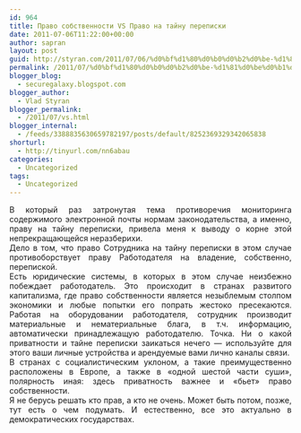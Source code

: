 ```yaml
---
id: 964
title: Право собственности VS Право на тайну переписки
date: 2011-07-06T11:22:00+00:00
author: sapran
layout: post
guid: http://styran.com/2011/07/06/%d0%bf%d1%80%d0%b0%d0%b2%d0%be-%d1%81%d0%be%d0%b1%d1%81%d1%82%d0%b2%d0%b5%d0%bd%d0%bd%d0%be%d1%81%d1%82%d0%b8-vs-%d0%bf%d1%80%d0%b0%d0%b2%d0%be-%d0%bd%d0%b0-%d1%82%d0%b0%d0%b9%d0%bd%d1%83-%d0%bf%d0%b5/
permalink: /2011/07/%d0%bf%d1%80%d0%b0%d0%b2%d0%be-%d1%81%d0%be%d0%b1%d1%81%d1%82%d0%b2%d0%b5%d0%bd%d0%bd%d0%be%d1%81%d1%82%d0%b8-vs-%d0%bf%d1%80%d0%b0%d0%b2%d0%be-%d0%bd%d0%b0-%d1%82%d0%b0%d0%b9%d0%bd%d1%83-%d0%bf%d0%b5/
blogger_blog:
  - securegalaxy.blogspot.com
blogger_author:
  - Vlad Styran
blogger_permalink:
  - /2011/07/vs.html
blogger_internal:
  - /feeds/3388835630659782197/posts/default/8252369329342065838
shorturl:
  - http://tinyurl.com/nn6abau
categories:
  - Uncategorized
tags:
  - Uncategorized
---
```

<div style="text-align: justify;">
  В который раз затронутая тема противоречия мониторинга содержимого электронной почты нормам законодательства, а именно, праву на тайну переписки, привела меня к выводу о корне этой непрекращающейся неразберихи.
</div>

<div style="text-align: justify;">
</div>

<div style="text-align: justify;">
  Дело в том, что право Сотрудника на тайну переписки в этом случае противоборствует праву Работодателя на владение, собственно, перепиской.
</div>

<div style="text-align: justify;">
</div>

<div style="text-align: justify;">
  Есть юридические системы, в которых в этом случае неизбежно побеждает работодатель. Это происходит в странах развитого капитализма, где право собственности является незыблемым столпом экономики и любые попытки его попрать жестоко пресекаются. Работая на оборудовании работодателя, сотрудник производит материальные и нематериальные блага, в т.ч. информацию, автоматически принадлежащую работодателю. Точка. Ни о какой приватности и тайне переписки заикаться нечего &#8212; используйте для этого ваши личные устройства и арендуемые вами лично каналы связи.
</div>

<div style="text-align: justify;">
</div>

<div style="text-align: justify;">
  В странах с социалистическим уклоном, а такие преимущественно расположены в Европе, а также в &#171;одной шестой части суши&#187;, полярность иная: здесь приватность важнее и &#171;бьет&#187; право собственности.
</div>

<div style="text-align: justify;">
</div>

<div style="text-align: justify;">
  Я не берусь решать кто прав, а кто не очень. Может быть потом, позже, тут есть о чем подумать. И естественно, все это актуально в демократических государствах.
</div>

<div class="addtoany_share_save_container addtoany_content_bottom">
  <div class="a2a_kit a2a_kit_size_32 addtoany_list a2a_target" id="wpa2a_177">
    <a class="a2a_button_facebook" href="http://www.addtoany.com/add_to/facebook?linkurl=https%3A%2F%2Fblog.styran.com%2F2011%2F07%2F%25d0%25bf%25d1%2580%25d0%25b0%25d0%25b2%25d0%25be-%25d1%2581%25d0%25be%25d0%25b1%25d1%2581%25d1%2582%25d0%25b2%25d0%25b5%25d0%25bd%25d0%25bd%25d0%25be%25d1%2581%25d1%2582%25d0%25b8-vs-%25d0%25bf%25d1%2580%25d0%25b0%25d0%25b2%25d0%25be-%25d0%25bd%25d0%25b0-%25d1%2582%25d0%25b0%25d0%25b9%25d0%25bd%25d1%2583-%25d0%25bf%25d0%25b5%2F&linkname=%D0%9F%D1%80%D0%B0%D0%B2%D0%BE%20%D1%81%D0%BE%D0%B1%D1%81%D1%82%D0%B2%D0%B5%D0%BD%D0%BD%D0%BE%D1%81%D1%82%D0%B8%20VS%20%D0%9F%D1%80%D0%B0%D0%B2%D0%BE%20%D0%BD%D0%B0%20%D1%82%D0%B0%D0%B9%D0%BD%D1%83%20%D0%BF%D0%B5%D1%80%D0%B5%D0%BF%D0%B8%D1%81%D0%BA%D0%B8" title="Facebook" rel="nofollow" target="_blank"></a><a class="a2a_button_twitter" href="http://www.addtoany.com/add_to/twitter?linkurl=https%3A%2F%2Fblog.styran.com%2F2011%2F07%2F%25d0%25bf%25d1%2580%25d0%25b0%25d0%25b2%25d0%25be-%25d1%2581%25d0%25be%25d0%25b1%25d1%2581%25d1%2582%25d0%25b2%25d0%25b5%25d0%25bd%25d0%25bd%25d0%25be%25d1%2581%25d1%2582%25d0%25b8-vs-%25d0%25bf%25d1%2580%25d0%25b0%25d0%25b2%25d0%25be-%25d0%25bd%25d0%25b0-%25d1%2582%25d0%25b0%25d0%25b9%25d0%25bd%25d1%2583-%25d0%25bf%25d0%25b5%2F&linkname=%D0%9F%D1%80%D0%B0%D0%B2%D0%BE%20%D1%81%D0%BE%D0%B1%D1%81%D1%82%D0%B2%D0%B5%D0%BD%D0%BD%D0%BE%D1%81%D1%82%D0%B8%20VS%20%D0%9F%D1%80%D0%B0%D0%B2%D0%BE%20%D0%BD%D0%B0%20%D1%82%D0%B0%D0%B9%D0%BD%D1%83%20%D0%BF%D0%B5%D1%80%D0%B5%D0%BF%D0%B8%D1%81%D0%BA%D0%B8" title="Twitter" rel="nofollow" target="_blank"></a><a class="a2a_button_google_plus" href="http://www.addtoany.com/add_to/google_plus?linkurl=https%3A%2F%2Fblog.styran.com%2F2011%2F07%2F%25d0%25bf%25d1%2580%25d0%25b0%25d0%25b2%25d0%25be-%25d1%2581%25d0%25be%25d0%25b1%25d1%2581%25d1%2582%25d0%25b2%25d0%25b5%25d0%25bd%25d0%25bd%25d0%25be%25d1%2581%25d1%2582%25d0%25b8-vs-%25d0%25bf%25d1%2580%25d0%25b0%25d0%25b2%25d0%25be-%25d0%25bd%25d0%25b0-%25d1%2582%25d0%25b0%25d0%25b9%25d0%25bd%25d1%2583-%25d0%25bf%25d0%25b5%2F&linkname=%D0%9F%D1%80%D0%B0%D0%B2%D0%BE%20%D1%81%D0%BE%D0%B1%D1%81%D1%82%D0%B2%D0%B5%D0%BD%D0%BD%D0%BE%D1%81%D1%82%D0%B8%20VS%20%D0%9F%D1%80%D0%B0%D0%B2%D0%BE%20%D0%BD%D0%B0%20%D1%82%D0%B0%D0%B9%D0%BD%D1%83%20%D0%BF%D0%B5%D1%80%D0%B5%D0%BF%D0%B8%D1%81%D0%BA%D0%B8" title="Google+" rel="nofollow" target="_blank"></a><a class="a2a_button_linkedin" href="http://www.addtoany.com/add_to/linkedin?linkurl=https%3A%2F%2Fblog.styran.com%2F2011%2F07%2F%25d0%25bf%25d1%2580%25d0%25b0%25d0%25b2%25d0%25be-%25d1%2581%25d0%25be%25d0%25b1%25d1%2581%25d1%2582%25d0%25b2%25d0%25b5%25d0%25bd%25d0%25bd%25d0%25be%25d1%2581%25d1%2582%25d0%25b8-vs-%25d0%25bf%25d1%2580%25d0%25b0%25d0%25b2%25d0%25be-%25d0%25bd%25d0%25b0-%25d1%2582%25d0%25b0%25d0%25b9%25d0%25bd%25d1%2583-%25d0%25bf%25d0%25b5%2F&linkname=%D0%9F%D1%80%D0%B0%D0%B2%D0%BE%20%D1%81%D0%BE%D0%B1%D1%81%D1%82%D0%B2%D0%B5%D0%BD%D0%BD%D0%BE%D1%81%D1%82%D0%B8%20VS%20%D0%9F%D1%80%D0%B0%D0%B2%D0%BE%20%D0%BD%D0%B0%20%D1%82%D0%B0%D0%B9%D0%BD%D1%83%20%D0%BF%D0%B5%D1%80%D0%B5%D0%BF%D0%B8%D1%81%D0%BA%D0%B8" title="LinkedIn" rel="nofollow" target="_blank"></a><a class="a2a_dd addtoany_share_save" href="https://www.addtoany.com/share"></a>
  </div>
</div>